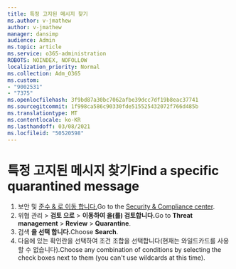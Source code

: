 ```yaml
---
title: 특정 고지된 메시지 찾기
ms.author: v-jmathew
author: v-jmathew
manager: dansimp
audience: Admin
ms.topic: article
ms.service: o365-administration
ROBOTS: NOINDEX, NOFOLLOW
localization_priority: Normal
ms.collection: Adm_O365
ms.custom:
- "9002531"
- "7375"
ms.openlocfilehash: 3f9bd87a30bc7062afbe39dcc7df19b8eac37741
ms.sourcegitcommit: 1f998ca586c90330fde515525432072f766d485b
ms.translationtype: MT
ms.contentlocale: ko-KR
ms.lasthandoff: 03/08/2021
ms.locfileid: "50520598"
---
```

# <a name="find-a-specific-quarantined-message"></a><span data-ttu-id="601c6-102">특정 고지된 메시지 찾기</span><span class="sxs-lookup"><span data-stu-id="601c6-102">Find a specific quarantined message</span></span>

1. <span data-ttu-id="601c6-103">보안 및 [준수 & 로 이동 합니다.](https://go.microsoft.com/fwlink/p/?linkid=2077143)</span><span class="sxs-lookup"><span data-stu-id="601c6-103">Go to the [Security & Compliance center](https://go.microsoft.com/fwlink/p/?linkid=2077143).</span></span>
2. <span data-ttu-id="601c6-104">위협 관리  >  **검토 으로**  >  **이동하여 을(를) 검토합니다.**</span><span class="sxs-lookup"><span data-stu-id="601c6-104">Go to **Threat management** > **Review** > **Quarantine**.</span></span>
3. <span data-ttu-id="601c6-105">검색 **을 선택 합니다.**</span><span class="sxs-lookup"><span data-stu-id="601c6-105">Choose **Search**.</span></span>
4. <span data-ttu-id="601c6-106">다음에 있는 확인란을 선택하여 조건 조합을 선택합니다(현재는 와일드카드를 사용할 수 없습니다).</span><span class="sxs-lookup"><span data-stu-id="601c6-106">Choose any combination of conditions by selecting the check boxes next to them (you can't use wildcards at this time).</span></span>
